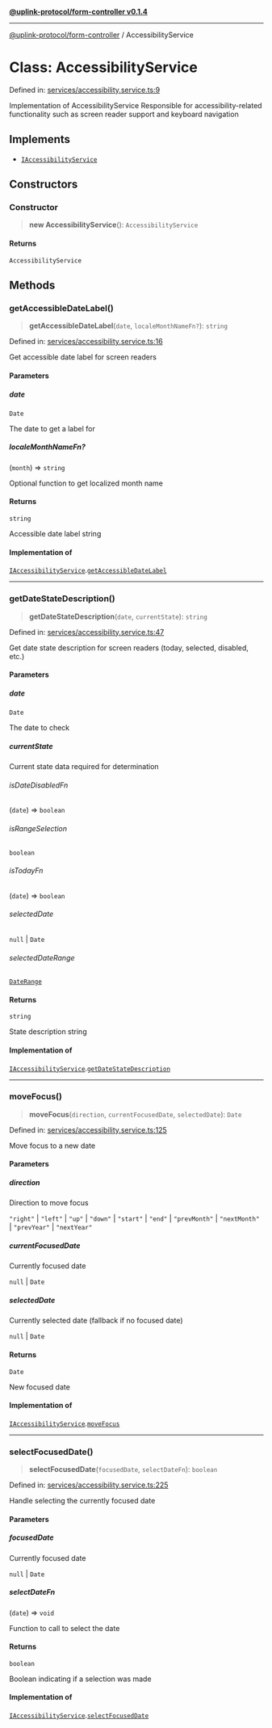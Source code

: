 [**@uplink-protocol/form-controller v0.1.4**](../README.md)

***

[@uplink-protocol/form-controller](../globals.md) / AccessibilityService

# Class: AccessibilityService

Defined in: [services/accessibility.service.ts:9](https://github.com/jmkcoder/uplink-protocol-calendar/blob/90165c1152662e28e3c591acea1b996d16646319/src/services/accessibility.service.ts#L9)

Implementation of AccessibilityService
Responsible for accessibility-related functionality such as screen reader support
and keyboard navigation

## Implements

- [`IAccessibilityService`](../interfaces/IAccessibilityService.md)

## Constructors

### Constructor

> **new AccessibilityService**(): `AccessibilityService`

#### Returns

`AccessibilityService`

## Methods

### getAccessibleDateLabel()

> **getAccessibleDateLabel**(`date`, `localeMonthNameFn?`): `string`

Defined in: [services/accessibility.service.ts:16](https://github.com/jmkcoder/uplink-protocol-calendar/blob/90165c1152662e28e3c591acea1b996d16646319/src/services/accessibility.service.ts#L16)

Get accessible date label for screen readers

#### Parameters

##### date

`Date`

The date to get a label for

##### localeMonthNameFn?

(`month`) => `string`

Optional function to get localized month name

#### Returns

`string`

Accessible date label string

#### Implementation of

[`IAccessibilityService`](../interfaces/IAccessibilityService.md).[`getAccessibleDateLabel`](../interfaces/IAccessibilityService.md#getaccessibledatelabel)

***

### getDateStateDescription()

> **getDateStateDescription**(`date`, `currentState`): `string`

Defined in: [services/accessibility.service.ts:47](https://github.com/jmkcoder/uplink-protocol-calendar/blob/90165c1152662e28e3c591acea1b996d16646319/src/services/accessibility.service.ts#L47)

Get date state description for screen readers (today, selected, disabled, etc.)

#### Parameters

##### date

`Date`

The date to check

##### currentState

Current state data required for determination

###### isDateDisabledFn

(`date`) => `boolean`

###### isRangeSelection

`boolean`

###### isTodayFn

(`date`) => `boolean`

###### selectedDate

`null` \| `Date`

###### selectedDateRange

[`DateRange`](../interfaces/DateRange.md)

#### Returns

`string`

State description string

#### Implementation of

[`IAccessibilityService`](../interfaces/IAccessibilityService.md).[`getDateStateDescription`](../interfaces/IAccessibilityService.md#getdatestatedescription)

***

### moveFocus()

> **moveFocus**(`direction`, `currentFocusedDate`, `selectedDate`): `Date`

Defined in: [services/accessibility.service.ts:125](https://github.com/jmkcoder/uplink-protocol-calendar/blob/90165c1152662e28e3c591acea1b996d16646319/src/services/accessibility.service.ts#L125)

Move focus to a new date

#### Parameters

##### direction

Direction to move focus

`"right"` | `"left"` | `"up"` | `"down"` | `"start"` | `"end"` | `"prevMonth"` | `"nextMonth"` | `"prevYear"` | `"nextYear"`

##### currentFocusedDate

Currently focused date

`null` | `Date`

##### selectedDate

Currently selected date (fallback if no focused date)

`null` | `Date`

#### Returns

`Date`

New focused date

#### Implementation of

[`IAccessibilityService`](../interfaces/IAccessibilityService.md).[`moveFocus`](../interfaces/IAccessibilityService.md#movefocus)

***

### selectFocusedDate()

> **selectFocusedDate**(`focusedDate`, `selectDateFn`): `boolean`

Defined in: [services/accessibility.service.ts:225](https://github.com/jmkcoder/uplink-protocol-calendar/blob/90165c1152662e28e3c591acea1b996d16646319/src/services/accessibility.service.ts#L225)

Handle selecting the currently focused date

#### Parameters

##### focusedDate

Currently focused date

`null` | `Date`

##### selectDateFn

(`date`) => `void`

Function to call to select the date

#### Returns

`boolean`

Boolean indicating if a selection was made

#### Implementation of

[`IAccessibilityService`](../interfaces/IAccessibilityService.md).[`selectFocusedDate`](../interfaces/IAccessibilityService.md#selectfocuseddate)
